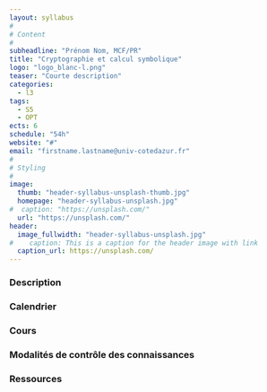 ```yaml
---
layout: syllabus
#
# Content
#
subheadline: "Prénom Nom, MCF/PR"
title: "Cryptographie et calcul symbolique"
logo: "logo_blanc-l.png"
teaser: "Courte description"
categories:
  - l3
tags:
  - S5
  - OPT
ects: 6
schedule: "54h"
website: "#"
email: "firstname.lastname@univ-cotedazur.fr"
#
# Styling
#
image:
  thumb: "header-syllabus-unsplash-thumb.jpg"
  homepage: "header-syllabus-unsplash.jpg"
#  caption: "https://unsplash.com/"
  url: "https://unsplash.com/"
header:
  image_fullwidth: "header-syllabus-unsplash.jpg"
#    caption: This is a caption for the header image with link
  caption_url: https://unsplash.com/  
---
```


###  Description ###

###  Calendrier ###

###  Cours ###

###  Modalités de contrôle des connaissances ###

###  Ressources ###
